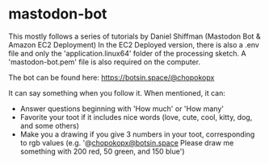 # mastodon-bot
This mostly follows a series of tutorials by Daniel Shiffman (Mastodon Bot & Amazon EC2 Deployment)
In the EC2 Deployed version, there is also a .env file and only the 'application.linux64' folder of the processing sketch. A 'mastodon-bot.pem' file is also required on the computer.

The bot can be found here: https://botsin.space/@chopokopx

It can say something when you follow it.
When mentioned, it can:
 - Answer questions beginning with 'How much' or 'How many'
 - Favorite your toot if it includes nice words (love, cute, cool, kitty, dog, and some others)
 - Make you a drawing if you give 3 numbers in your toot, corresponding to rgb values (e.g. '@chopokopx@botsin.space Please draw me something with 200 red, 50 green, and 150 blue')
